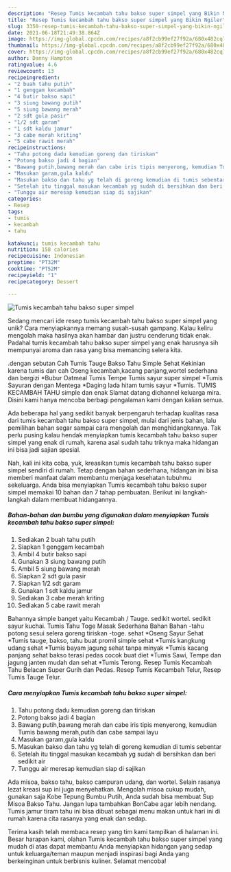 ```yaml
---
description: "Resep Tumis kecambah tahu bakso super simpel yang Bikin Ngiler"
title: "Resep Tumis kecambah tahu bakso super simpel yang Bikin Ngiler"
slug: 3350-resep-tumis-kecambah-tahu-bakso-super-simpel-yang-bikin-ngiler
date: 2021-06-18T21:49:38.864Z
image: https://img-global.cpcdn.com/recipes/a8f2cb99ef27f92a/680x482cq70/tumis-kecambah-tahu-bakso-super-simpel-foto-resep-utama.jpg
thumbnail: https://img-global.cpcdn.com/recipes/a8f2cb99ef27f92a/680x482cq70/tumis-kecambah-tahu-bakso-super-simpel-foto-resep-utama.jpg
cover: https://img-global.cpcdn.com/recipes/a8f2cb99ef27f92a/680x482cq70/tumis-kecambah-tahu-bakso-super-simpel-foto-resep-utama.jpg
author: Danny Hampton
ratingvalue: 4.6
reviewcount: 13
recipeingredient:
- "2 buah tahu putih"
- "1 genggam kecambah"
- "4 butir bakso sapi"
- "3 siung bawang putih"
- "5 siung bawang merah"
- "2 sdt gula pasir"
- "1/2 sdt garam"
- "1 sdt kaldu jamur"
- "3 cabe merah kriting"
- "5 cabe rawit merah"
recipeinstructions:
- "Tahu potong dadu kemudian goreng dan tiriskan"
- "Potong bakso jadi 4 bagian"
- "Bawang putih,bawang merah dan cabe iris tipis menyerong, kemudian Tumis bawang merah,putih dan cabe sampai layu"
- "Masukan garam,gula kaldu"
- "Masukan bakso dan tahu yg telah di goreng kemudian di tumis sebentar"
- "Setelah itu tinggal masukan kecambah yg sudah di bersihkan dan beri sedikit air"
- "Tunggu air meresap kemudian siap di sajikan"
categories:
- Resep
tags:
- tumis
- kecambah
- tahu

katakunci: tumis kecambah tahu 
nutrition: 158 calories
recipecuisine: Indonesian
preptime: "PT32M"
cooktime: "PT52M"
recipeyield: "1"
recipecategory: Dessert

---
```



![Tumis kecambah tahu bakso super simpel](https://img-global.cpcdn.com/recipes/a8f2cb99ef27f92a/680x482cq70/tumis-kecambah-tahu-bakso-super-simpel-foto-resep-utama.jpg)

Sedang mencari ide resep tumis kecambah tahu bakso super simpel yang unik? Cara menyiapkannya memang susah-susah gampang. Kalau keliru mengolah maka hasilnya akan hambar dan justru cenderung tidak enak. Padahal tumis kecambah tahu bakso super simpel yang enak harusnya sih mempunyai aroma dan rasa yang bisa memancing selera kita.

.dengan sebutan Cah Tumis Tauge Bakso Tahu Simple Sehat Kekinian karena tumis dan cah Oseng kecambah,kacang panjang,wortel sederhana dan bergizi *Bubur Oatmeal Tumis Tempe Tumis sayur super simpel *Tumis Sayuran dengan Mentega *Daging lada hitam tumis sayur *Tumis. TUMIS KECAMBAH TAHU simple dan enak Slamat datang dichannel keluarga mira. Disini kami hanya mencoba berbagi pengalaman kami dengan kalian semua.

Ada beberapa hal yang sedikit banyak berpengaruh terhadap kualitas rasa dari tumis kecambah tahu bakso super simpel, mulai dari jenis bahan, lalu pemilihan bahan segar sampai cara mengolah dan menghidangkannya. Tak perlu pusing kalau hendak menyiapkan tumis kecambah tahu bakso super simpel yang enak di rumah, karena asal sudah tahu triknya maka hidangan ini bisa jadi sajian spesial.


Nah, kali ini kita coba, yuk, kreasikan tumis kecambah tahu bakso super simpel sendiri di rumah. Tetap dengan bahan sederhana, hidangan ini bisa memberi manfaat dalam membantu menjaga kesehatan tubuhmu sekeluarga. Anda bisa menyiapkan Tumis kecambah tahu bakso super simpel memakai 10 bahan dan 7 tahap pembuatan. Berikut ini langkah-langkah dalam membuat hidangannya.

<!--inarticleads1-->

##### Bahan-bahan dan bumbu yang digunakan dalam menyiapkan Tumis kecambah tahu bakso super simpel:

1. Sediakan 2 buah tahu putih
1. Siapkan 1 genggam kecambah
1. Ambil 4 butir bakso sapi
1. Gunakan 3 siung bawang putih
1. Ambil 5 siung bawang merah
1. Siapkan 2 sdt gula pasir
1. Siapkan 1/2 sdt garam
1. Gunakan 1 sdt kaldu jamur
1. Sediakan 3 cabe merah kriting
1. Sediakan 5 cabe rawit merah


Bahannya simple banget yaitu Kecambah / Tauge. sedikit wortel. sedikit sayur kuchai. Tumis Tahu Toge Masak Sederhana Bahan Bahan -tahu potong sesui selera goreng tiriskan -toge. sehat *Oseng Sayur Sehat *Tumis tauge, bakso, tahu buat promil simple sehat *Tumis kangkung udang sehat *Tumis bayam jagung sehat tanpa minyak *Tumis kacang panjang sehat bakso terasi pedas cocok buat diet *Tumis Sawi, Tempe dan jagung janten mudah dan sehat *Tumis Terong. Resep Tumis Kecambah Tahu Belacan Super Gurih dan Pedas. Resep Tumis Kecambah Telur, Resep Tumis Tauge Telur. 

<!--inarticleads2-->

##### Cara menyiapkan Tumis kecambah tahu bakso super simpel:

1. Tahu potong dadu kemudian goreng dan tiriskan
1. Potong bakso jadi 4 bagian
1. Bawang putih,bawang merah dan cabe iris tipis menyerong, kemudian Tumis bawang merah,putih dan cabe sampai layu
1. Masukan garam,gula kaldu
1. Masukan bakso dan tahu yg telah di goreng kemudian di tumis sebentar
1. Setelah itu tinggal masukan kecambah yg sudah di bersihkan dan beri sedikit air
1. Tunggu air meresap kemudian siap di sajikan


Ada misoa, bakso tahu, bakso campuran udang, dan wortel. Selain rasanya lezat kreasi sup ini juga menyehatkan. Mengolah misoa cukup mudah, gunakan saja Kobe Tepung Bumbu Putih, Anda sudah bisa membuat Sup Misoa Bakso Tahu. Jangan lupa tambahkan BonCabe agar lebih nendang. Tumis jamur tiram tahu ini bisa dibuat sebagai menu makan untuk hari ini di rumah karena cita rasanya yang enak dan sedap. 

Terima kasih telah membaca resep yang tim kami tampilkan di halaman ini. Besar harapan kami, olahan Tumis kecambah tahu bakso super simpel yang mudah di atas dapat membantu Anda menyiapkan hidangan yang sedap untuk keluarga/teman maupun menjadi inspirasi bagi Anda yang berkeinginan untuk berbisnis kuliner. Selamat mencoba!
